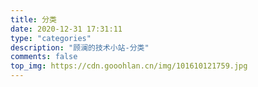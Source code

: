 ```yaml
---
title: 分类
date: 2020-12-31 17:31:11
type: "categories"
description: "顾澜的技术小站-分类"
comments: false
top_img: https://cdn.gooohlan.cn/img/101610121759.jpg
---
```

